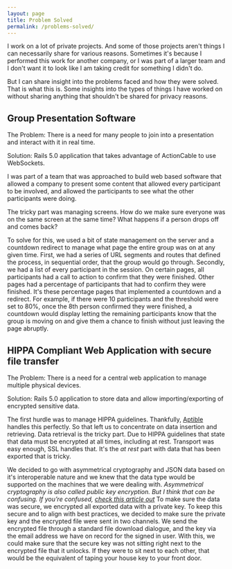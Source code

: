 ```yaml
---
layout: page
title: Problem Solved
permalink: /problems-solved/
---
```


I work on a lot of private projects. And some of those projects aren't things I can necessarily share for various reasons. Sometimes it's because I performed this work for another company, or I was part of a larger team and I don't want it to look like I am taking credit for something I didn't do. 

But I can share insight into the problems faced and how they were solved. That is what this is. Some insights into the types of things I have worked on without sharing anything that shouldn't be shared for privacy reasons.


## Group Presentation Software
The Problem: There is a need for many people to join into a presentation and interact with it in real time.

Solution: Rails 5.0 application that takes advantage of ActionCable to use WebSockets.

I was part of a team that was approached to build web based software that allowed a company to present some content that allowed every participant to be involved, and allowed the participants to see what the other participants were doing.

The tricky part was managing screens. How do we make sure everyone was on the same screen at the same time? What happens if a person drops off and comes back? 

To solve for this, we used a bit of state management on the server and a countdown redirect to manage what page the entire group was on at any given time. First, we had a series of URL segments and routes that defined the process, in sequential order, that the group would go through. Secondly, we had a list of every participant in the session. On certain pages, all participants had a call to action to confirm that they were finished. Other pages had a percentage of participants that had to confirm they were finished. It's these percentage pages that implemented a countdown and a redirect. For example, if there were 10 participants and the threshold were set to 80%, once the 8th person confirmed they were finished, a countdown would display letting the remaining participants know that the group is moving on and give them a chance to finish without just leaving the page abruptly.


## HIPPA Compliant Web Application with secure file transfer
The Problem: There is a need for a central web application to manage multiple physical devices.

Solution: Rails 5.0 application to store data and allow importing/exporting of encrypted sensitive data.

The first hurdle was to manage HIPPA guidelines. Thankfully, [Aptible](https://www.aptible.com/) handles this perfectly. So that left us to concentrate on data insertion and retrieving. Data retrieval is the tricky part. Due to HIPPA guidelines that state that data must be encrypted at all times, including at rest. Transport was easy enough, SSL handles that. It's the *at rest* part with data that has been exported that is tricky.

We decided to go with asymmetrical cryptography and JSON data based on it's interoperable nature and we knew that the data type would be supported on the machines that we were dealing with. *Asymmetrical cryptography is also called public key encryption. But I think that can be confusing. If you’re confused, [check this article out](https://medium.com/@vrypan/explaining-public-key-cryptography-to-non-geeks-f0994b3c2d5)* To make sure the data was secure, we encrypted all exported data with a private key. To keep this secure and to align with best practices, we decided to make sure the private key and the encrypted file were sent in two channels. We send the encrypted file through a standard file download dialogue, and the key via the email address we have on record for the signed in user. With this, we could make sure that the secure key was not sitting right next to the encrypted file that it unlocks. If they were to sit next to each other, that would be the equivalent of taping your house key to your front door.
